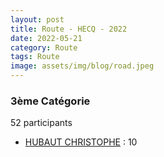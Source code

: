 ```yaml
---
layout: post
title: Route - HECQ - 2022
date: 2022-05-21
category: Route
tags: Route
image: assets/img/blog/road.jpeg
---
```


### 3ème Catégorie
52 participants
- [HUBAUT CHRISTOPHE](https://teamspecializedlille.github.io/coureurs/hubautchristophe) : 10
